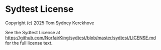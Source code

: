 # Sydtest License

Copyright (c) 2025 Tom Sydney Kerckhove

See the Sydtest License at https://github.com/NorfairKing/sydtest/blob/master/sydtest/LICENSE.md for the full license text.
